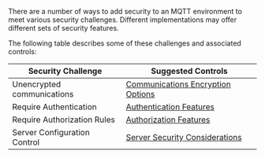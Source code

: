 There are a number of ways to add security to an MQTT environment to meet various security challenges.  Different implementations may offer different sets of security features.

The following table describes some of these challenges and associated controls:

| Security Challenge           | Suggested Controls | 
| ------------------           | ------------------ | 
| Unencrypted communications   | [Communications Encryption Options](communications_encryption_options) | 
| Require Authentication       | [Authentication Features](authentication_features)                   | 
| Require Authorization Rules  | [Authorization Features](authorization_features)                     | 
| Server Configuration Control | [Server Security Considerations](server_security_considerations)     | 







